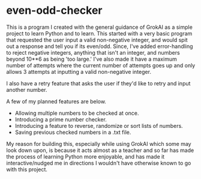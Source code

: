 # even-odd-checker
This is a program I created with the general guidance of GrokAI as a simple project to learn Python and to learn. 
This started with a very basic program that requested the user input a valid non-negative integer, and would spit out a response and tell you if its even/odd. 
Since, I've added error-handling to reject negative integers, anything that isn't an integer, and numbers beyond 10**6 as being 'too large.' I've also made it
have a maximum number of attempts where the current number of attempts goes up and only allows 3 attempts at inputting a valid non-negative integer.

I also have a retry feature that asks the user if they'd like to retry and input another number.

A few of my planned features are below.

- Allowing multiple numbers to be checked at once.
- Introducing a prime number checker.
- Introducing a feature to reverse, randomize or sort lists of numbers.
- Saving previous checked numbers in a .txt file.

My reason for building this, especially while using GrokAI which some may look down upon, is because it acts almost as a teacher and so far has made the process of learning
Python more enjoyable, and has made it interactive/nudged me in directions I wouldn't have otherwise known to go with this project. 
